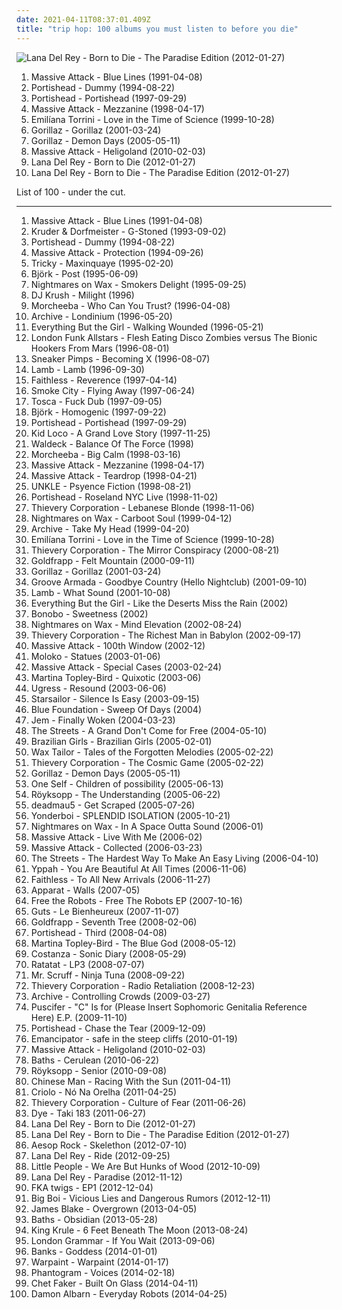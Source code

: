 ```yaml
---
date: 2021-04-11T08:37:01.409Z
title: "trip hop: 100 albums you must listen to before you die"
---
```

![Lana Del Rey - Born to Die - The Paradise Edition (2012-01-27)](http://coverartarchive.org/release/d2ee5e04-e4f2-4c1e-92f1-89723aa51370/28023085962-500.jpg "Lana Del Rey - Born to Die - The Paradise Edition (2012-01-27)")
<ol class="albums">
<li data-cover="http://coverartarchive.org/release/9a27363a-f565-33a3-bb1c-c55b5d24db84/2461231103-500.jpg" data-tags="trip-hop" role="button">Massive Attack - Blue Lines (1991-04-08)</li>
<li data-cover="http://coverartarchive.org/release/87888070-1b25-4830-aebc-dee490058b74/2550628489-500.jpg" data-tags="trip-hop" role="button">Portishead - Dummy (1994-08-22)</li>
<li data-cover="http://coverartarchive.org/release/1949ef16-3494-4e8d-8063-6dd230a46748/21019193322-500.jpg" data-tags="trip-hop" role="button">Portishead - Portishead (1997-09-29)</li>
<li data-cover="http://coverartarchive.org/release/ca5504e8-71e0-4718-bfe5-a23bd98bc63b/2461165502-500.jpg" data-tags="trip-hop" role="button">Massive Attack - Mezzanine (1998-04-17)</li>
<li data-cover="http://coverartarchive.org/release/4086fb2d-8bae-4d8e-9557-30b84f10755f/19988749407-500.jpg" data-tags="indie, pop, female vocalists, singer-songwriter, trip hop" role="button">Emilíana Torrini - Love in the Time of Science (1999-10-28)</li>
<li data-cover="http://coverartarchive.org/release/910cdb82-4237-4a10-a6f3-7795d6f297e6/3778768750-500.jpg" data-tags="alternative, electronic" role="button">Gorillaz - Gorillaz (2001-03-24)</li>
<li data-cover="http://coverartarchive.org/release/ad0a377b-6c7c-30ff-921d-a47edae073e2/6436408454-500.jpg" data-tags="alternative, electronic" role="button">Gorillaz - Demon Days (2005-05-11)</li>
<li data-cover="http://coverartarchive.org/release/c5646767-1459-424e-8fc9-798e6932d4dd/1235399189-500.jpg" data-tags="trip-hop" role="button">Massive Attack - Heligoland (2010-02-03)</li>
<li data-cover="http://coverartarchive.org/release/c98842dc-f272-4716-b59e-0b706e844836/28024609400-500.jpg" data-tags="baroque pop, trip-hop, alternative" role="button">Lana Del Rey - Born to Die (2012-01-27)</li>
<li data-cover="http://coverartarchive.org/release/d2ee5e04-e4f2-4c1e-92f1-89723aa51370/28023085962-500.jpg" data-tags="baroque pop, trip hop, dream pop, trip-hop, indie pop, female vocalists" role="button">Lana Del Rey - Born to Die - The Paradise Edition (2012-01-27)</li>
</ol>
List of 100 - under the cut.
<!-- more -->

_________________

<ol class="albums">
<li data-cover="http://coverartarchive.org/release/9a27363a-f565-33a3-bb1c-c55b5d24db84/2461231103-500.jpg" data-tags="trip-hop" role="button">
Massive Attack - Blue Lines (1991-04-08)
</li>
<li data-cover="https://img.discogs.com/LDoJ4fXQzmCA4wn5n-IRtTjqeP4=/fit-in/600x597/filters:strip_icc():format(jpeg):mode_rgb():quality(90)/discogs-images/R-3481-1568187492-9559.jpeg.jpg" data-tags="chillout, downtempo" role="button">
Kruder & Dorfmeister - G-Stoned (1993-09-02)
</li>
<li data-cover="http://coverartarchive.org/release/87888070-1b25-4830-aebc-dee490058b74/2550628489-500.jpg" data-tags="trip-hop" role="button">
Portishead - Dummy (1994-08-22)
</li>
<li data-cover="https://img.discogs.com/bx-RVYzAV6uo5wGyRvpaBLNhM3Y=/fit-in/600x594/filters:strip_icc():format(jpeg):mode_rgb():quality(90)/discogs-images/R-2290435-1562913784-7220.jpeg.jpg" data-tags="trip-hop" role="button">
Massive Attack - Protection (1994-09-26)
</li>
<li data-cover="http://coverartarchive.org/release/a2780fb0-8280-3b8e-9159-81613d63f71d/1936069114-500.jpg" data-tags="trip-hop" role="button">
Tricky - Maxinquaye (1995-02-20)
</li>
<li data-cover="https://img.discogs.com/c79jKT7D51ChaH4zgcVBMAbjRGg=/fit-in/600x538/filters:strip_icc():format(jpeg):mode_rgb():quality(90)/discogs-images/R-1410907-1281931688.jpeg.jpg" data-tags="electronic, alternative" role="button">
Björk - Post (1995-06-09)
</li>
<li data-cover="https://img.discogs.com/53O4nbwhSos24lA0I3Bm2do3b8M=/fit-in/590x600/filters:strip_icc():format(jpeg):mode_rgb():quality(90)/discogs-images/R-61294-1193595283.jpeg.jpg" data-tags="downtempo, chillout" role="button">
Nightmares on Wax - Smokers Delight (1995-09-25)
</li>
<li data-cover="http://coverartarchive.org/release/610f72fa-ff57-3414-b390-5852f2a6a397/27376932322-500.jpg" data-tags="electronic, trip-hop, chilled" role="button">
DJ Krush - Milight (1996)
</li>
<li data-cover="http://coverartarchive.org/release/9db51cd6-38f6-3b42-8ad5-559963d68f35/4221404915-500.jpg" data-tags="trip-hop" role="button">
Morcheeba - Who Can You Trust? (1996-04-08)
</li>
<li data-cover="http://coverartarchive.org/release/92170779-0baf-31f4-930d-8213c7462eac/3435477482-500.jpg" data-tags="trip-hop" role="button">
Archive - Londinium (1996-05-20)
</li>
<li data-cover="http://coverartarchive.org/release/2bb1f14a-893d-3392-839e-79838118213c/6557357686-500.jpg" data-tags="trip-hop, electronic, 90s" role="button">
Everything But the Girl - Walking Wounded (1996-05-21)
</li>
<li data-cover="http://coverartarchive.org/release/9d804979-d783-4899-a493-a1c27540c565/28838672763-500.jpg" data-tags="trip-hop, downtempo, trip hop, ninja tune, breaks, future jazz, breakbeat, rhythm and blues, off, i must buy this for the name alone, awesome title, funny title, funked acid jazz, nojsa spins this vinyl" role="button">
London Funk Allstars - Flesh Eating Disco Zombies versus The Bionic Hookers From Mars (1996-08-01)
</li>
<li data-cover="http://coverartarchive.org/release/35d9659d-b728-3241-a9d9-c454b71bcff3/14779102078-500.jpg" data-tags="trip-hop" role="button">
Sneaker Pimps - Becoming X (1996-08-07)
</li>
<li data-cover="http://coverartarchive.org/release/4172b52f-6e74-4182-a101-7eac30f3bf55/2542250052-500.jpg" data-tags="trip-hop" role="button">
Lamb - Lamb (1996-09-30)
</li>
<li data-cover="https://img.discogs.com/_9l6Fr6Fj84deZKo7mrWWtHQA_4=/fit-in/600x600/filters:strip_icc():format(jpeg):mode_rgb():quality(90)/discogs-images/R-1689740-1294259278.jpeg.jpg" data-tags="electronic, trip-hop" role="button">
Faithless - Reverence (1997-04-14)
</li>
<li data-cover="http://coverartarchive.org/release/a80dbd7d-3841-4d87-acda-58b53eb47028/5969394312-500.jpg" data-tags="chillout, trip-hop, downtempo" role="button">
Smoke City - Flying Away (1997-06-24)
</li>
<li data-cover="http://coverartarchive.org/release/fb8647ff-066b-4e9e-b9b0-791f39bcfa13/4530526778-500.jpg" data-tags="dub, chill" role="button">
Tosca - Fuck Dub (1997-09-05)
</li>
<li data-cover="http://coverartarchive.org/release/7a2ad97a-55e9-48a4-953b-45ddc10f7f0f/3778603775-500.jpg" data-tags="electronic, alternative" role="button">
Björk - Homogenic (1997-09-22)
</li>
<li data-cover="http://coverartarchive.org/release/1949ef16-3494-4e8d-8063-6dd230a46748/21019193322-500.jpg" data-tags="trip-hop" role="button">
Portishead - Portishead (1997-09-29)
</li>
<li data-cover="http://coverartarchive.org/release/c81ded29-9054-4c15-9e6c-72a12cc41ea1/17720852193-500.jpg" data-tags="downtempo, chillout, trip-hop" role="button">
Kid Loco - A Grand Love Story (1997-11-25)
</li>
<li data-cover="https://img.discogs.com/mN0237I9I4FjSdrw0DtCWt3UHlA=/fit-in/600x595/filters:strip_icc():format(jpeg):mode_rgb():quality(90)/discogs-images/R-11829-1460318611-4612.jpeg.jpg" data-tags="downtempo, trip-hop, chillout" role="button">
Waldeck - Balance Of The Force (1998)
</li>
<li data-cover="http://coverartarchive.org/release/0c0f9ff9-0b07-4d12-8978-6522601eca9d/2328143152-500.jpg" data-tags="trip-hop" role="button">
Morcheeba - Big Calm (1998-03-16)
</li>
<li data-cover="http://coverartarchive.org/release/ca5504e8-71e0-4718-bfe5-a23bd98bc63b/2461165502-500.jpg" data-tags="trip-hop" role="button">
Massive Attack - Mezzanine (1998-04-17)
</li>
<li data-cover="https://img.discogs.com/spot0t55s__oigEPpMyWNNAykLk=/fit-in/600x600/filters:strip_icc():format(jpeg):mode_rgb():quality(90)/discogs-images/R-137745-1331055053.jpeg.jpg" data-tags="trip-hop" role="button">
Massive Attack - Teardrop (1998-04-21)
</li>
<li data-cover="https://img.discogs.com/Kbzc-pUTQrxLWHcbM20uuukPyfg=/fit-in/600x604/filters:strip_icc():format(jpeg):mode_rgb():quality(90)/discogs-images/R-1071075-1189923687.jpeg.jpg" data-tags="trip-hop" role="button">
UNKLE - Psyence Fiction (1998-08-21)
</li>
<li data-cover="http://coverartarchive.org/release/b9d8f801-2d64-3f82-b238-a44bb333851a/7332788785-500.jpg" data-tags="trip-hop" role="button">
Portishead - Roseland NYC Live (1998-11-02)
</li>
<li data-cover="http://coverartarchive.org/release/6adfb691-676d-44d2-aac4-96827ce62597/16156254622-500.jpg" data-tags="trip-hop, chill, downbeat, trip hop, relaxing, thievery corporation" role="button">
Thievery Corporation - Lebanese Blonde (1998-11-06)
</li>
<li data-cover="https://img.discogs.com/Zf4eIdMtJjkm6WKiirPmTmswzbI=/fit-in/600x597/filters:strip_icc():format(jpeg):mode_rgb():quality(90)/discogs-images/R-24557-1405269682-9878.jpeg.jpg" data-tags="chillout, electronic" role="button">
Nightmares on Wax - Carboot Soul (1999-04-12)
</li>
<li data-cover="http://coverartarchive.org/release/c71ece7f-abc4-460d-8ab3-efb25bc64b94/15909498814-500.jpg" data-tags="trip-hop" role="button">
Archive - Take My Head (1999-04-20)
</li>
<li data-cover="http://coverartarchive.org/release/4086fb2d-8bae-4d8e-9557-30b84f10755f/19988749407-500.jpg" data-tags="indie, pop, female vocalists, singer-songwriter, trip hop" role="button">
Emilíana Torrini - Love in the Time of Science (1999-10-28)
</li>
<li data-cover="https://img.discogs.com/g3vi5x1JYbjTD8eb51HI2FpxOxo=/fit-in/600x596/filters:strip_icc():format(jpeg):mode_rgb():quality(90)/discogs-images/R-13764-1334923424.jpeg.jpg" data-tags="chillout, trip-hop, downtempo" role="button">
Thievery Corporation - The Mirror Conspiracy (2000-08-21)
</li>
<li data-cover="http://coverartarchive.org/release/a9c71b51-ad11-436e-b759-9f23c324433a/5128575556-500.jpg" data-tags="trip-hop, electronic" role="button">
Goldfrapp - Felt Mountain (2000-09-11)
</li>
<li data-cover="http://coverartarchive.org/release/910cdb82-4237-4a10-a6f3-7795d6f297e6/3778768750-500.jpg" data-tags="alternative, electronic" role="button">
Gorillaz - Gorillaz (2001-03-24)
</li>
<li data-cover="http://coverartarchive.org/release/41dc852a-36ab-4c92-a97c-6f864e526c66/4759377343-500.jpg" data-tags="chillout, electronic" role="button">
Groove Armada - Goodbye Country (Hello Nightclub) (2001-09-10)
</li>
<li data-cover="http://coverartarchive.org/release/e0e5d44b-6995-320f-8fdc-8eaf0a0b90e4/8432483528-500.jpg" data-tags="trip-hop" role="button">
Lamb - What Sound (2001-10-08)
</li>
<li data-cover="http://coverartarchive.org/release/e0cf04a8-a48d-3e83-aa59-5981b5edbdd6/4512613383-500.jpg" data-tags="electronic" role="button">
Everything But the Girl - Like the Deserts Miss the Rain (2002)
</li>
<li data-cover="http://coverartarchive.org/release/680f53cf-e410-49a3-b1d0-a87c4c652b4c/974840185-500.jpg" data-tags="downtempo" role="button">
Bonobo - Sweetness (2002)
</li>
<li data-cover="http://coverartarchive.org/release/d7f6f747-94c1-42ac-a1f5-a996c8e00192/8211810649-500.jpg" data-tags="chillout, electronic, downtempo" role="button">
Nightmares on Wax - Mind Elevation (2002-08-24)
</li>
<li data-cover="http://coverartarchive.org/release/1770ef1b-d12b-4b23-b594-a3d471c3d600/8933157864-500.jpg" data-tags="chillout, downtempo, lounge" role="button">
Thievery Corporation - The Richest Man in Babylon (2002-09-17)
</li>
<li data-cover="http://coverartarchive.org/release/715db53a-e261-3ea1-af6d-f502201a3549/3490018723-500.jpg" data-tags="trip-hop" role="button">
Massive Attack - 100th Window (2002-12)
</li>
<li data-cover="http://coverartarchive.org/release/d1e2c91c-a52f-4d06-8638-c2dea9e7e154/15265703897-500.jpg" data-tags="electronic, trip-hop" role="button">
Moloko - Statues (2003-01-06)
</li>
<li data-cover="https://img.discogs.com/BR7I3yZqy88Oow1dPTjGLE2Wlp8=/fit-in/600x590/filters:strip_icc():format(jpeg):mode_rgb():quality(90)/discogs-images/R-125883-1548029554-5121.jpeg.jpg" data-tags="electronica, trip-hop, electro, trip hop" role="button">
Massive Attack - Special Cases (2003-02-24)
</li>
<li data-cover="http://coverartarchive.org/release/aa4f112b-51b1-435d-9af1-17ec12921914/28543973353-500.jpg" data-tags="trip-hop, soul" role="button">
Martina Topley-Bird - Quixotic (2003-06)
</li>
<li data-cover="http://coverartarchive.org/release/ef4db55b-e485-4279-bcbf-cd624db295dd/9167065307-500.jpg" data-tags="electronic, trip-hop, norwegian, idm, trip hop, breaks, english, xanbaldaio-baile" role="button">
Ugress - Resound (2003-06-06)
</li>
<li data-cover="https://img.discogs.com/jrWVzobDRoF5M8iFRO0_ha-z8PQ=/fit-in/600x592/filters:strip_icc():format(jpeg):mode_rgb():quality(90)/discogs-images/R-434193-1482085620-7376.jpeg.jpg" data-tags="britpop, indie rock" role="button">
Starsailor - Silence Is Easy (2003-09-15)
</li>
<li data-cover="http://coverartarchive.org/release/5969ae15-8e51-44b7-a5a7-b55d6dea1053/24102546544-500.jpg" data-tags="chillout" role="button">
Blue Foundation - Sweep Of Days (2004)
</li>
<li data-cover="http://coverartarchive.org/release/dfb9db5d-bb8c-4fcd-a256-96841b6d090a/7929248241-500.jpg" data-tags="pop, female vocalists" role="button">
Jem - Finally Woken (2004-03-23)
</li>
<li data-cover="http://coverartarchive.org/release/2e24044e-a62d-38cd-a81c-bb18568d69f7/16604406384-500.jpg" data-tags="hip-hop, hip hop" role="button">
The Streets - A Grand Don't Come for Free (2004-05-10)
</li>
<li data-cover="http://coverartarchive.org/release/75735819-6bca-42bf-a807-5d456f277dbd/11778363663-500.jpg" data-tags="chillout, electronica" role="button">
Brazilian Girls - Brazilian Girls (2005-02-01)
</li>
<li data-cover="http://coverartarchive.org/release/08b99cb1-7769-472c-a908-496fd3b7a76d/2220650980-500.jpg" data-tags="electronic, turntablism, trip-hop" role="button">
Wax Tailor - Tales of the Forgotten Melodies (2005-02-22)
</li>
<li data-cover="http://coverartarchive.org/release/91af6753-4ef5-46b3-9fed-f51f1af23302/3974894022-500.jpg" data-tags="downtempo" role="button">
Thievery Corporation - The Cosmic Game (2005-02-22)
</li>
<li data-cover="http://coverartarchive.org/release/ad0a377b-6c7c-30ff-921d-a47edae073e2/6436408454-500.jpg" data-tags="alternative, electronic" role="button">
Gorillaz - Demon Days (2005-05-11)
</li>
<li data-cover="http://coverartarchive.org/release/b7b050f6-1a17-4896-9f7c-7ee593739423/4523666954-500.jpg" data-tags="ninja tune" role="button">
One Self - Children of possibility (2005-06-13)
</li>
<li data-cover="http://coverartarchive.org/release/1a4c78f8-ec49-30cb-97ee-cf64a95d0e12/4483613510-500.jpg" data-tags="electronic" role="button">
Röyksopp - The Understanding (2005-06-22)
</li>
<li data-cover="http://coverartarchive.org/release/3d07019d-3a22-3902-a9ee-da69fe228d70/6538061295-500.jpg" data-tags="house, electronic, breakbeat, downtempo" role="button">
deadmau5 - Get Scraped (2005-07-26)
</li>
<li data-cover="http://coverartarchive.org/release/4f59c5f9-10f2-4a7e-bbad-1a9ba66cfd58/26309277066-500.jpg" data-tags="trip-hop, downtempo" role="button">
Yonderboi - SPLENDID ISOLATION (2005-10-21)
</li>
<li data-cover="http://coverartarchive.org/release/ae6389a7-cd8c-3e62-8db1-1b9a9e6e27b9/4394479901-500.jpg" data-tags="downtempo, chillout" role="button">
Nightmares on Wax - In A Space Outta Sound (2006-01)
</li>
<li data-cover="http://coverartarchive.org/release/3131bf6e-2f1b-45ae-965a-e8aa686cd82a/14833615862-500.jpg" data-tags="downtempo, easy listening, trip hop, folk-jazz, loved track, listen on repeat, live with me, muzica mea" role="button">
Massive Attack - Live With Me (2006-02)
</li>
<li data-cover="http://coverartarchive.org/release/4447a8b7-439c-434e-9937-34231d4eb7cd/3840466846-500.jpg" data-tags="trip-hop" role="button">
Massive Attack - Collected (2006-03-23)
</li>
<li data-cover="http://coverartarchive.org/release/cc491072-7ed0-40c1-a36b-4499e86de2b5/10795881747-500.jpg" data-tags="hip-hop, hip hop, rap, the streets" role="button">
The Streets - The Hardest Way To Make An Easy Living (2006-04-10)
</li>
<li data-cover="http://coverartarchive.org/release/e3f1378d-7dbd-49a9-afe0-0d6c0a4b6ccc/8131898956-500.jpg" data-tags="ninja tune" role="button">
Yppah - You Are Beautiful At All Times (2006-11-06)
</li>
<li data-cover="https://img.discogs.com/cBeIDW7xK6KxSb-P0zJpViuKFyM=/fit-in/600x598/filters:strip_icc():format(jpeg):mode_rgb():quality(90)/discogs-images/R-4853247-1597669352-9918.jpeg.jpg" data-tags="chillout, electronic, electronica, dance, faithless" role="button">
Faithless - To All New Arrivals (2006-11-27)
</li>
<li data-cover="https://via.placeholder.com/450" data-tags="idm, electronica" role="button">
Apparat - Walls (2007-05)
</li>
<li data-cover="http://coverartarchive.org/release/17db2a43-5d90-45d6-afcf-729248ff40c0/4399091778-500.jpg" data-tags="nu jazz, acid jazz, trip hop" role="button">
Free the Robots - Free The Robots EP (2007-10-16)
</li>
<li data-cover="http://coverartarchive.org/release/9a16a78c-b4e5-4ce4-953d-522e67d2a525/15527001910-500.jpg" data-tags="trip hop" role="button">
Guts - Le Bienheureux (2007-11-07)
</li>
<li data-cover="https://img.discogs.com/73mAPAbvKt1kGGKSDvi5DG3ow9k=/fit-in/600x595/filters:strip_icc():format(jpeg):mode_rgb():quality(90)/discogs-images/R-7625635-1445709296-7336.jpeg.jpg" data-tags="female vocalists, downtempo, trip-hop" role="button">
Goldfrapp - Seventh Tree (2008-02-06)
</li>
<li data-cover="https://img.discogs.com/TpNNXxoWE3RgXVV8X0NzByleZVg=/fit-in/600x580/filters:strip_icc():format(jpeg):mode_rgb():quality(90)/discogs-images/R-1402425-1279007160.jpeg.jpg" data-tags="trip-hop" role="button">
Portishead - Third (2008-04-08)
</li>
<li data-cover="http://coverartarchive.org/release/62697c3d-e746-47cd-b841-e3885d5c90fc/7857000422-500.jpg" data-tags="trip-hop, downtempo, soul" role="button">
Martina Topley-Bird - The Blue God (2008-05-12)
</li>
<li data-cover="http://coverartarchive.org/release/e58624a7-dfd8-4776-b058-4b8cccd229ee/5948876099-500.jpg" data-tags="electro, trip hop, lonely, obsessive songs, costanza, go deeper in album" role="button">
Costanza - Sonic Diary (2008-05-29)
</li>
<li data-cover="http://coverartarchive.org/release/6f260569-6480-4bff-a9a9-e9b055624fe1/18464208583-500.jpg" data-tags="electronic" role="button">
Ratatat - LP3 (2008-07-07)
</li>
<li data-cover="http://coverartarchive.org/release/41283fb4-8a5d-4d83-a8b9-88b2b0420ed0/3527055147-500.jpg" data-tags="downtempo, ninja tune" role="button">
Mr. Scruff - Ninja Tuna (2008-09-22)
</li>
<li data-cover="https://img.discogs.com/af4c2e005992d384ff53b7d41d019030a6f520d0/images/spacer.gif" data-tags="downtempo" role="button">
Thievery Corporation - Radio Retaliation (2008-12-23)
</li>
<li data-cover="https://img.discogs.com/Ij9_-V2V66TXYTqAltb6FwGbUuE=/fit-in/600x540/filters:strip_icc():format(jpeg):mode_rgb():quality(90)/discogs-images/R-993183-1505176615-6453.jpeg.jpg" data-tags="trip-hop, progressive rock" role="button">
Archive - Controlling Crowds (2009-03-27)
</li>
<li data-cover="http://coverartarchive.org/release/46e02dda-058d-4226-a356-76b6bfdd5790/3246429137-500.jpg" data-tags="industrial" role="button">
Puscifer - "C" Is for (Please Insert Sophomoric Genitalia Reference Here) E.P. (2009-11-10)
</li>
<li data-cover="http://coverartarchive.org/release/d45da67a-e3c5-3c6d-985e-03d421cfd624/17589986362-500.jpg" data-tags="british" role="button">
Portishead - Chase the Tear (2009-12-09)
</li>
<li data-cover="http://coverartarchive.org/release/47f2833f-f125-4a8c-8a10-a3fddf16c2b8/1772748552-500.jpg" data-tags="downtempo" role="button">
Emancipator - safe in the steep cliffs (2010-01-19)
</li>
<li data-cover="http://coverartarchive.org/release/c5646767-1459-424e-8fc9-798e6932d4dd/1235399189-500.jpg" data-tags="trip-hop" role="button">
Massive Attack - Heligoland (2010-02-03)
</li>
<li data-cover="http://coverartarchive.org/release/5ddd6650-d435-447d-8679-98a63ddaf637/3944000674-500.jpg" data-tags="electronic, downtempo, idm" role="button">
Baths - Cerulean (2010-06-22)
</li>
<li data-cover="http://coverartarchive.org/release/3c0ee85d-f641-30c8-98f3-942a18aac1ca/3464785017-500.jpg" data-tags="chillout, electronic, ambient" role="button">
Röyksopp - Senior (2010-09-08)
</li>
<li data-cover="http://coverartarchive.org/release/d91ca7da-bc7f-485c-9223-e794f0dd460a/2911250736-500.jpg" data-tags="hip-hop, electro swing" role="button">
Chinese Man - Racing With the Sun (2011-04-11)
</li>
<li data-cover="http://coverartarchive.org/release/56dd32d4-ad92-4bb5-9167-676457ef1f05/5573848218-500.jpg" data-tags="rap" role="button">
Criolo - Nó Na Orelha (2011-04-25)
</li>
<li data-cover="http://coverartarchive.org/release/87ccbd72-c932-4315-a12e-f794a2c9be36/8201694017-500.jpg" data-tags="downtempo, trip hop" role="button">
Thievery Corporation - Culture of Fear (2011-06-26)
</li>
<li data-cover="http://coverartarchive.org/release/7a96e634-64ab-4113-90db-6a9b4f4d901f/27979093409-500.jpg" data-tags="electronica, trip hop" role="button">
Dye - Taki 183 (2011-06-27)
</li>
<li data-cover="http://coverartarchive.org/release/c98842dc-f272-4716-b59e-0b706e844836/28024609400-500.jpg" data-tags="baroque pop, trip-hop, alternative" role="button">
Lana Del Rey - Born to Die (2012-01-27)
</li>
<li data-cover="http://coverartarchive.org/release/d2ee5e04-e4f2-4c1e-92f1-89723aa51370/28023085962-500.jpg" data-tags="baroque pop, trip hop, dream pop, trip-hop, indie pop, female vocalists" role="button">
Lana Del Rey - Born to Die - The Paradise Edition (2012-01-27)
</li>
<li data-cover="http://coverartarchive.org/release/dfdfb309-1a97-4436-8029-4bce887447f7/1492502467-500.jpg" data-tags="experimental, abstract hip hop" role="button">
Aesop Rock - Skelethon (2012-07-10)
</li>
<li data-cover="https://img.discogs.com/59bXsu33PLTKLLayvOH1aPqAlMg=/fit-in/591x600/filters:strip_icc():format(jpeg):mode_rgb():quality(90)/discogs-images/R-4023781-1353288266-4410.jpeg.jpg" data-tags="pop, lana del rey" role="button">
Lana Del Rey - Ride (2012-09-25)
</li>
<li data-cover="http://coverartarchive.org/release/df8ee2cb-4ecf-4436-a2fd-7a65762ab700/2264093538-500.jpg" data-tags="synth pop, trip hop, lo-fi beat" role="button">
Little People - We Are But Hunks of Wood (2012-10-09)
</li>
<li data-cover="http://coverartarchive.org/release/d47f2080-8c2a-4f20-b81f-9dad7c2c84fc/2570423040-500.jpg" data-tags="dream pop, trip-hop, alternative" role="button">
Lana Del Rey - Paradise (2012-11-12)
</li>
<li data-cover="https://img.discogs.com/19gVmYS-jPeW1-fBtymMvrLh0aU=/fit-in/600x600/filters:strip_icc():format(jpeg):mode_rgb():quality(90)/discogs-images/R-8364328-1461426128-5075.jpeg.jpg" data-tags="electronic, trip-hop, experimental, dream pop, alternative rnb" role="button">
FKA twigs - EP1 (2012-12-04)
</li>
<li data-cover="http://coverartarchive.org/release/5c3bf8f3-35f4-41cc-8197-4141060ddbc3/26820959714-500.jpg" data-tags="hip hop, rap, 10s, atlanta" role="button">
Big Boi - Vicious Lies and Dangerous Rumors (2012-12-11)
</li>
<li data-cover="https://img.discogs.com/cNjibLSsY9wA6qRnZUanNo5xtbQ=/fit-in/600x600/filters:strip_icc():format(jpeg):mode_rgb():quality(90)/discogs-images/R-4447618-1462518825-2838.jpeg.jpg" data-tags="electronic, soul" role="button">
James Blake - Overgrown (2013-04-05)
</li>
<li data-cover="http://coverartarchive.org/release/f5aa8083-768e-495b-b7ce-0918cc9ff5d3/5445573385-500.jpg" data-tags="electronic, glitch" role="button">
Baths - Obsidian (2013-05-28)
</li>
<li data-cover="http://coverartarchive.org/release/6c433abe-415f-47e5-9bfa-44fbafee151b/5084224967-500.jpg" data-tags="post-punk" role="button">
King Krule - 6 Feet Beneath The Moon (2013-08-24)
</li>
<li data-cover="http://coverartarchive.org/release/915f9487-03ba-49fb-84fe-1ff4cb5d5ece/5098039469-500.jpg" data-tags="indie pop" role="button">
London Grammar - If You Wait (2013-09-06)
</li>
<li data-cover="http://coverartarchive.org/release/5ef96551-de57-4cb6-9fce-4721882cef6b/12614617442-500.jpg" data-tags="downtempo, electronic" role="button">
Banks - Goddess (2014-01-01)
</li>
<li data-cover="http://coverartarchive.org/release/cbe0a818-aac1-45b4-9ca5-8f19d5666273/5966164242-500.jpg" data-tags="indie, dream pop, trip-hop, shoegaze, psychedelic rock, neo-psychedelia" role="button">
Warpaint - Warpaint (2014-01-17)
</li>
<li data-cover="http://coverartarchive.org/release/192ef3d0-9f54-426c-9485-b867c7d3798b/6482224398-500.jpg" data-tags="indie pop, trip-hop, alternative" role="button">
Phantogram - Voices (2014-02-18)
</li>
<li data-cover="http://coverartarchive.org/release/717dd194-1abf-4ac0-85b9-be8c844cf4d8/23657161714-500.jpg" data-tags="soul" role="button">
Chet Faker - Built On Glass (2014-04-11)
</li>
<li data-cover="https://img.discogs.com/aH-EXZ6G_eOp-whSGmUGn4nuuzE=/fit-in/598x600/filters:strip_icc():format(jpeg):mode_rgb():quality(90)/discogs-images/R-5425859-1393250079-6492.jpeg.jpg" data-tags="electronic, folktronica" role="button">
Damon Albarn - Everyday Robots (2014-04-25)
</li>
</ol>